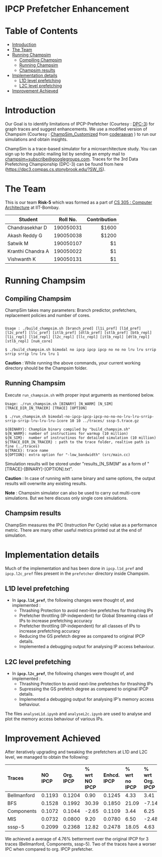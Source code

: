 # IPCP Prefetcher Enhancement <!-- omit in toc -->
# Table of Contents <!-- omit in toc -->
- [Introduction](#introduction)
- [The Team](#the-team)
- [Running Champsim](#running-champsim)
  - [Compiling Champsim](#compiling-champsim)
  - [Running Champsim](#running-champsim-1)
  - [Champsim results](#champsim-results)
- [Implementation details](#implementation-details)
  - [L1D level prefetching](#l1d-level-prefetching)
  - [L2C level prefetching](#l2c-level-prefetching)
- [Improvement Achieved](#improvement-achieved)


# Introduction
Our Goal is to identify limitations of IPCP-Prefetcher (Courtesy : [DPC-3](https://dpc3.compas.cs.stonybrook.edu/?final_programs)) for graph traces and suggest enhancements. We use a modified version of Champsim (Courtesy : [ChampSim_Customized](https://github.com/coderaavan/ChampSim_Customized) from [coderaavan](https://github.com/coderaavan) ) to run our simulations and obtain insights.

ChampSim is a trace-based simulator for a microarchitecture study. You can sign up to the public mailing list by sending an empty mail to champsim+subscribe@googlegroups.com. Traces for the 3rd Data Prefetching Championship (DPC-3) can be found from here (https://dpc3.compas.cs.stonybrook.edu/?SW_IS).

# The Team
This is our team **Risk-5** which was formed as a part of [CS 305 : Computer Architecture](https://www.cse.iitb.ac.in/~biswa/courses/CS305/main.html) at IIT-Bombay.

| Student           | Roll No.  | Contribution |
| ----------------- | :-------: | -----------: |
| Chandrasekhar D   | 190050031 |        $1600 |
| Akash Reddy G     | 190050038 |        $1200 |
| Satwik M          | 190050107 |           $1 |
| Kranthi Chandra A | 190050022 |           $1 |
| Vishwanth K       | 190050131 |           $1 |

<!-- Ctrl + Shift + I  to format the table, on linux. Extension Markdown All in One
<!-- Alt  + Shift + I  to format the table, on windows. Extension Markdown All in One
-->

# Running Champsim
## Compiling Champsim

ChampSim takes many parameters: Branch predictor, prefetchers, replacement policies and number of cores. 


```

Usage : ./build_champsim.sh [branch_pred] [l1i_pref] [l1d_pref] [l2c_pref] [llc_pref] [itlb_pref] [dtlb_pref] [stlb_pref] [btb_repl] [l1i_repl] [l1d_repl] [l2c_repl] [llc_repl] [itlb_repl] [dtlb_repl] [stlb_repl] [num_core]

$ ./build_champsim.sh bimodal no ipcp ipcp ipcp no no no lru lru srrip srrip srrip lru lru lru 1

```
**Caution** : While running the above commands, your current working directory should be the Champsim folder. 



## Running Champsim

Execute `run_champsim.sh` with proper input arguments as mentioned below. 


```
Usage: ./run_champsim.sh [BINARY] [N_WARM] [N_SIM] [TRACE_DIR_IN_TRACER] [TRACE] [OPTION]

$ ./run_champsim.sh bimodal-no-ipcp-ipcp-ipcp-no-no-no-lru-lru-srrip-srrip-srrip-lru-lru-lru-1core 10 10 ../traces/ sssp-5.trace.gz

${BINARY}: ChampSim binary compiled by "build_champsim.sh" 
${N_WARM}: number of instructions for warmup (10 million)
${N_SIM}:  number of instructinos for detailed simulation (10 million)
${TRACE_DIR_IN_TRACER} : path to the trace folder, realtive path is fine (../traces)
${TRACE}: trace name 
${OPTION}: extra option for "-low_bandwidth" (src/main.cc)
```
Simulation results will be stored under "results_[N_SIM]M" as a form of "[TRACE]-[BINARY]-[OPTION].txt".<br> 

**Caution** : In case of running with same binary and same options, the output results will overwrite any existing results.

**Note** : Champsim simulator can also be used to carry out multi-core simulations. But we here discuss only single core simulations.

## Champsim results

ChampSim measures the IPC (Instruction Per Cycle) value as a performance metric.
There are many other useful metrics printed out at the end of simulation.



# Implementation details

Much of the implementation and has been done in `ipcp.l1d_pref` and `ipcp.l2c_pref` files present in the `prefetcher` directory inside Champsim.


## L1D level prefetching
* In **`ipcp.l1d_pref`**, the following changes were thought of, and implemented :
  * Thrashing Protection to avoid next-line prefetches for thrashing IPs
  * Prefetcher throttling (IP-independent) for Global Streaming class of IPs to increase prefetching accuracy
  * Prefetcher throttling (IP-independent) for all classes of IPs to increase prefetching accuracy
  * Reducing the GS prefetch degree as compared to original IPCP details.
  * Implemented a debugging output for analysing IP access behaviour. 

## L2C level prefetching
* In **`ipcp.l2c_pref`**, the following changes were thought of, and implemented :
  * Thrashing Protection to avoid next-line prefetches for thrashing IPs
  * Supressing the GS prefetch degree as compared to original IPCP details.
  * Implemented a debugging output for analysing IP's memory access behaviour. 
  

The files `analyseL1d.ipynb` and `analyseL2c.ipynb` are used to analyse and plot the memory access behaviour of various IPs.
  
# Improvement Achieved

After iteratively upgrading and tweaking the prefetchers at L1D and L2C level, we managed to obtain the following:
	
<!-- Convert TSV to table.	Shift + Alt + T	Yes (only when selecting range) -->
| Traces      | NO IPCP | Org.  IPCP | % wrt NO IPCP | Enhcd. IPCP | % wrt no IPCP | % wrt Org. IPCP |
| :---------- | :------ | :--------- | :------------ | :---------- | :------------ | :-------------- |
| Bellmanford | 0.1193  | 0.1204     | 0.90          | 0.1245      | 4.33          | 3.41            |
| BFS         | 0.1528  | 0.1992     | 30.39         | 0.1850      | 21.09         | -7.14           |
| Components  | 0.1072  | 0.1044     | -2.65         | 0.1109      | 3.44          | 6.25            |
| MIS         | 0.0732  | 0.0800     | 9.20          | 0.0780      | 6.50          | -2.48           |
| sssp-5      | 0.2099  | 0.2368     | 12.82         | 0.2478      | 18.05         | 4.63            |

We achieved a average of 4.76% betterment over the original IPCP for 3 traces (Bellmanford, Components, sssp-5).
Two of the traces have a worser IPC when compared to org. IPCP prefetcher.


